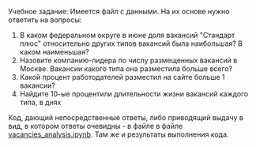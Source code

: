 Учебное задание:
Имеется файл с данными. На их основе нужно ответить на вопросы:

1. В каком федеральном округе в июне доля вакансий "Стандарт плюс" относительно других типов вакансий была наибольшая? В каком наименьшая?
2. Назовите компанию-лидера по числу размещенных вакансий в Москве. Вакансии какого типа она разместила больше всего?
3. Какой процент работодателей разместил на сайте больше 1 вакансии?
4. Найдите 10-ые процентили длительности жизни вакансий каждого типа, в днях

Код, дающий непосредственные ответы, либо приводящий выдачу в вид, в котором ответы очевидны - в файле в файле [vacancies_analysis.ipynb](./vacancies_analysis.ipynb). Там же и результаты выполнения кода.

